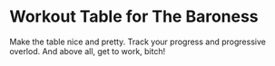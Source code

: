 # Workout Table for The Baroness

Make the table nice and pretty. Track your progress and progressive overlod. And above all, get to work, bitch!
